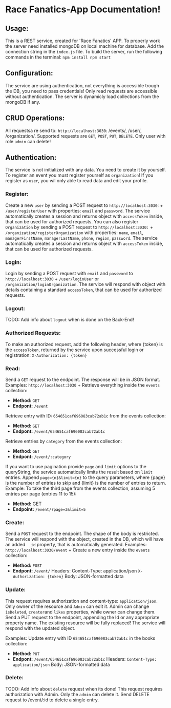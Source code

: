 # Race Fanatics-App Documentation!

## Usage: 
This is a REST service, created for 'Race Fanatics' APP. To properly work the server need installed mongoDB on local machine for database. Add the connection string in the `index.js` file.
To build the server, run the following commands in the terminal:
``
npm install
npm start
``
## Configuration:
The service are using authentication, not everything is accessible trough the DB, you need to pass credentials! Only read requests are accessible without authentication. The server is dynamicly load collections from the mongoDB if any.

## CRUD Operations:
All requestsa re send to: `http://localhost:3030`: /events/,  /user/, /organization/. Supported requests are `GET`, `POST`, `PUT`, `DELETE`. Only user with role `admin` can delete!

## Authentication:
The service is not initialized with any data. You need to create it by yourself. To register an event you must register yourself as `organization`! If you register as `user`, you wil only able to read data and edit your profile.

### Register:
Create a new `user` by sending a POST request to `http://localhost:3030`: + `/user/registerUser` with properties: `email` and `password`. The service automatically creates a session and returns object with `accessToken` inside, that can be used for authorized requests. You can also register `Organization` by sending a POST request to `http://localhost:3030:` + `/organization/registerOrganization` with properties: `name`, `email`, `managerFirstName`, `managerLastName`, `phone`, `region`, `password`. The service automatically creates a session and returns object with `accessToken` inside, that can be used for authorized requests.

### Login:
Login by sending a POST request with `email` and `password` to `http://localhost:3030` +  `/user/loginUser` or `/organization/loginOrganization`. The service will respond with object with details containing a standard `accessToken`, that can be used for authorized requests.

### Logout:
TODO: Add info about `logout` when is done on the Back-End!

### Authorized Requests:
To make an authorized request, add the following header, where {token} is the `accessToken`, returned by the service upon successful login or registration: `X-Authorization: {token}`


### Read:
Send a `GET` request to the endpoint. The response will be in JSON format.
Examples:  `http://localhost:3030` +
Retrieve everything inside the `events` collection:
- **Method:** `GET`
- **Endpont:** `/event`

Retrieve entry with ID: `654651caf696083cab72ab1c` from the events collection:
- **Method:** `GET`
- **Endpont:** `/event/654651caf696083cab72ab1c`

Retrieve entries by `category` from the events collection:
- **Method:** `GET`
- **Endpont:** `/event/:category`

If you want to use pagination provide `page` and `limit` options to the queryString, the service automatically limits the result based on `limit` entries.
Append `page={n}&limit={n}` to the query parameters, where {page} is the number of entries to skip and {limit} is the number of entries to return.
Example: To take the third page from the events collection, assuming 5 entries per page (entries 11 to 15):
- **Method:** GET
- **Endpoint:** `/event/?page=3&limit=5`

### Create:
Send a `POST` request to the endpoint. The shape of the body is restricted. The service will respond with the object, created in the DB, which will have an added ` _id` property, that is automatically generated.
Examples: `http://localhost:3030/event` +
Create a new entry inside the `events` collection:
- **Method:** `POST`
- **Endpont:** `/event/`
Headers: Content-Type: application/json
`X-Authorization: {token}`
Body: JSON-formatted data

### Update:
This request requires authorization and content-type: `application/json`. Only owner of the resource and `Admin` can edit it. Admin can change `isDeleted`, `creator`and `likes` properties, while owner can change them.
Send a PUT request to the endpoint, appending the Id or any appropriate property name. The existing resource will be fully replaced! The service will respond with the updated object.

Examples:
Update entry with ID `654651caf696083cab72ab1c` in the books collection:
- **Method:** `PUT`
- **Endpont:** `/event/654651caf696083cab72ab1c`
Headers: `Content-Type: application/json`
Body: JSON-formatted data

### Delete:
TODO: Add info about `delete` request when its done!
This request requires authorization with Admin. Only the `admin` can delete it.
Send DELETE request to /event/:id to delete a single entry.